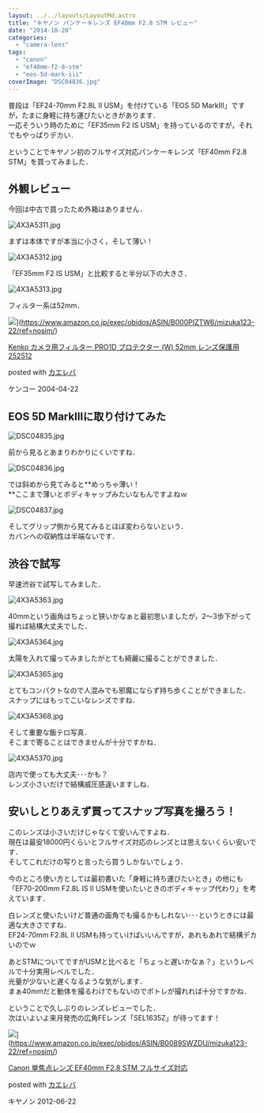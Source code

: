 ```yaml
---
layout: ../../layouts/LayoutMd.astro
title: "キヤノン パンケーキレンズ EF40mm F2.8 STM レビュー"
date: "2014-10-20"
categories: 
  - "camera-lens"
tags: 
  - "canon"
  - "ef40mm-f2-8-stm"
  - "eos-5d-mark-iii"
coverImage: "DSC04836.jpg"
---
```


普段は「EF24-70mm F2.8L II USM」を付けている「EOS 5D MarkⅢ」ですが，たまに身軽に持ち運びたいときがあります．  
一応そういう時のために「EF35mm F2 IS USM」を持っているのですが，それでもやっぱりデカい．

ということでキヤノン初のフルサイズ対応パンケーキレンズ「EF40mm F2.8 STM」を買ってみました．

## 外観レビュー

今回は中古で買ったため外箱はありません．

![4X3A5311.jpg](/archive/images/15386959830_b23d3a69e9_b.jpg)

まずは本体ですが本当に小さく，そして薄い！

![4X3A5312.jpg](/archive/images/15548883986_4a32df0019_b.jpg)
 
「EF35mm F2 IS USM」と比較すると半分以下の大きさ．

![4X3A5313.jpg](/archive/images/15386962770_e76df92d53_b.jpg)
 
フィルター系は52mm．

![](/archive/images/31uauS-HDhL._SL160_.jpg)](https://www.amazon.co.jp/exec/obidos/ASIN/B000PIZTW6/mizuka123-22/ref=nosim/)

[Kenko カメラ用フィルター PRO1D プロテクター (W) 52mm レンズ保護用 252512](https://www.amazon.co.jp/exec/obidos/ASIN/B000PIZTW6/mizuka123-22/ref=nosim/)

posted with [カエレバ](http://kaereba.com)

ケンコー 2004-04-22

## EOS 5D MarkⅢに取り付けてみた

![DSC04835.jpg](/archive/images/14961920454_941e460cd2_b.jpg)
 
前から見るとあまりわかりにくいですね．

![DSC04836.jpg](/archive/images/14961921864_0ef5de7eaa_b.jpg)
 
では斜めから見てみると**めっちゃ薄い！  
**ここまで薄いとボディキャップみたいなもんですよねｗ

![DSC04837.jpg](/archive/images/15396537128_9054680b59_b.jpg)
 
そしてグリップ側から見てみるとほぼ変わらないという．  
カバンへの収納性は半端ないです．

## 渋谷で試写

早速渋谷で試写してみました．

![4X3A5363.jpg](/archive/images/15385481149_b2da721493_b.jpg)
 
40mmという画角はちょっと狭いかなぁと最初思いましたが，2～3歩下がって撮れば結構大丈夫でした．

![4X3A5364.jpg](/archive/images/15386091507_64e08c0737_b.jpg)
 
太陽を入れて撮ってみましたがとても綺麗に撮ることができました．

![4X3A5365.jpg](/archive/images/14951939473_1828cc8b94_b.jpg)
 
とてもコンパクトなので人混みでも邪魔にならず持ち歩くことができました．  
スナップにはもってこいなレンズですね．

![4X3A5368.jpg](/archive/images/15386097947_258d62e369_b.jpg)
 
そして重要な飯テロ写真．  
そこまで寄ることはできませんが十分ですかね．

![4X3A5370.jpg](/archive/images/15385965458_c67e6ec00f_b.jpg)
 
店内で使っても大丈夫･･･かも？  
レンズ小さいだけで結構威圧感違いますしね．

## 安いしとりあえず買ってスナップ写真を撮ろう！

このレンズは小さいだけじゃなくて安いんですよね．  
現在は最安18000円くらいとフルサイズ対応のレンズとは思えないくらい安いです．  
そしてこれだけの写りと言ったら買うしかないでしょう．

今のところ使い方としては最初書いた「身軽に持ち運びたいとき」の他にも「EF70-200mm F2.8L IS II USMを使いたいときのボディキャップ代わり」を考えています．

白レンズと使いたいけど普通の画角でも撮るかもしれない･･･というときには最適な大きさですね．  
EF24-70mm F2.8L II USMも持っていけばいいんですが，あれもあれで結構デカいのでｗ

あとSTMについてですがUSMと比べると「ちょっと遅いかなぁ？」というレベルで十分実用レベルでした．  
光量が少ないと遅くなるような気がします．  
まぁ40mmだと動体を撮るわけでもないのでポトレが撮れれば十分ですかね．

ということで久しぶりのレンズレビューでした．  
次はいよいよ来月発売の広角FEレンズ「SEL1635Z」が待ってます！

![](/archive/images/51m08nSlKnL._SL160_.jpg)](https://www.amazon.co.jp/exec/obidos/ASIN/B0089SWZDU/mizuka123-22/ref=nosim/)

[Canon 単焦点レンズ EF40mm F2.8 STM フルサイズ対応](https://www.amazon.co.jp/exec/obidos/ASIN/B0089SWZDU/mizuka123-22/ref=nosim/)

posted with [カエレバ](http://kaereba.com)

キヤノン 2012-06-22

